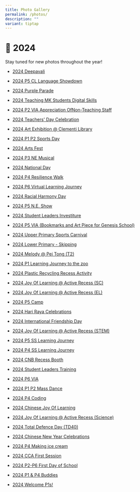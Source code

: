```yaml
---
title: Photo Gallery
permalink: /photos/
description: ""
variant: tiptap
---
```

<h1>📸 2024</h1>
<p>Stay tuned for new photos throughout the year!</p>
<ul data-tight="true" class="tight">
<li>
<p><a href="https://photos.app.goo.gl/bgTdfwpJDpfkP16r6" rel="noopener nofollow" target="_blank">2024 Deepavali</a>
</p>
</li>
<li>
<p><a href="https://photos.app.goo.gl/P1n8ZQzcxojX3aUS7" rel="noopener nofollow" target="_blank">2024 P5 CL Language Showdown</a>
</p>
</li>
<li>
<p><a href="https://photos.app.goo.gl/KKx4mYXf2jJkTHHH6" rel="noopener nofollow" target="_blank">2024 Purple Parade</a>
</p>
</li>
<li>
<p><a href="https://photos.app.goo.gl/u7DCoQbui2Q7PGv9A" rel="noopener nofollow" target="_blank">2024 Teaching MK Students Digital Skills</a>
</p>
</li>
<li>
<p><a href="https://photos.app.goo.gl/NUYJBQtqrzRCKiUR8" rel="noopener nofollow" target="_blank">2024 P2 VIA Appreciation OfNon-Teaching Staff</a>
</p>
</li>
<li>
<p><a href="" rel="noopener nofollow" target="_blank">2024 Teachers' Day Celebration</a>
</p>
</li>
<li>
<p><a href="https://photos.app.goo.gl/KuuGkCWoK1ZS45xy8" rel="noopener nofollow" target="_blank">2024 Art Exhibition @ Clementi Library</a>
</p>
</li>
<li>
<p><a href="https://photos.app.goo.gl/DaoACLtfWmYQZU4p6" rel="noopener nofollow" target="_blank">2024 P1 P2 Sports Day</a>
</p>
</li>
<li>
<p><a href="https://photos.app.goo.gl/nhzshHZGJ96T68yz9" rel="noopener noreferrer nofollow" target="_blank">2024 Arts Fest</a>
</p>
</li>
<li>
<p><a href="https://photos.app.goo.gl/bexuTRatrufvWejC7" rel="noopener noreferrer nofollow" target="_blank">2024 P3 NE Musical</a>
</p>
</li>
<li>
<p><a href="https://photos.app.goo.gl/sY7DNST8msa98X926" rel="noopener noreferrer nofollow" target="_blank">2024 National Day</a>
</p>
</li>
<li>
<p><a href="https://photos.app.goo.gl/H7bAdXKhoe59Tbbr8" rel="noopener noreferrer nofollow" target="_blank">2024 P4 Resilience Walk</a>
</p>
</li>
<li>
<p><a href="https://photos.app.goo.gl/zZZtFQA3hjaftN8c6" rel="noopener noreferrer nofollow" target="_blank">2024 P6 Virtual Learning Journey</a>
</p>
</li>
<li>
<p><a href="https://photos.app.goo.gl/jusxYVtUYpmyLmPDA" rel="noopener noreferrer nofollow" target="_blank">2024 Racial Harmony Day</a>
</p>
</li>
<li>
<p><a href="https://photos.app.goo.gl/i7Roe1Sk3sZGctjq5" rel="noopener noreferrer nofollow" target="_blank">2024 P5 N.E. Show</a>
</p>
</li>
<li>
<p><a href="https://photos.app.goo.gl/68BwnVALQLUo52F59" rel="noopener noreferrer nofollow" target="_blank">2024 Student Leaders Investiture</a>
</p>
</li>
<li>
<p><a href="https://photos.app.goo.gl/mGwuQP2QyoNX9wLd8" rel="noopener noreferrer nofollow" target="_blank">2024 P5 VIA (Bookmarks and Art Piece for Genesis School)</a>
</p>
</li>
<li>
<p><a href="https://photos.app.goo.gl/9h3bNtrTMQaMZntu7" rel="noopener noreferrer nofollow" target="_blank">2024 Upper Primary Sports Carnival</a>
</p>
</li>
<li>
<p><a href="https://photos.app.goo.gl/NNskMaPQkpU6HtvUA" rel="noopener noreferrer nofollow" target="_blank">2024 Lower Primary - Skipping</a>
</p>
</li>
<li>
<p><a href="https://photos.app.goo.gl/mj77xYa1ePbLDKcj8" rel="noopener noreferrer nofollow" target="_blank">2024 Melody @ Pei Tong (T2)</a>
</p>
</li>
<li>
<p><a href="https://photos.app.goo.gl/km6AeuhKDrqGi2BM6" rel="noopener noreferrer nofollow" target="_blank">2024 P1 Learning Journey to the zoo</a>
</p>
</li>
<li>
<p><a href="https://photos.app.goo.gl/rG98hk2gBGpSmnYd8" rel="noopener noreferrer nofollow" target="_blank">2024 Plastic Recycling Recess Activity</a>
</p>
</li>
<li>
<p><a href="https://photos.app.goo.gl/jMLVgUF7UHgBMTbu7" rel="noopener noreferrer nofollow" target="_blank">2024 Joy Of Learning @ Active Recess (SC)</a>
</p>
</li>
<li>
<p><a href="https://photos.app.goo.gl/6WbZQwJXWDUSRnCS9" rel="noopener noreferrer nofollow" target="_blank">2024 Joy Of Learning @ Active Recess (EL)</a>
</p>
</li>
<li>
<p><a href="https://photos.app.goo.gl/w9rqumkFvuJPWhPR8" rel="noopener noreferrer nofollow" target="_blank">2024 P5 Camp</a>
</p>
</li>
<li>
<p><a href="https://photos.app.goo.gl/kKL8c8Utzmc1d8a28" rel="noopener noreferrer nofollow" target="_blank">2024 Hari Raya Celebrations</a>
</p>
</li>
<li>
<p><a href="https://photos.app.goo.gl/TEEhjzXS7uYk5eVN7" rel="noopener noreferrer nofollow" target="_blank">2024 International Friendship Day</a>
</p>
</li>
<li>
<p><a href="https://photos.app.goo.gl/rRgY4jWtAFGBaAfy9" rel="noopener noreferrer nofollow" target="_blank">2024 Joy Of Learning @ Active Recess (STEM)</a>
</p>
</li>
<li>
<p><a href="https://photos.app.goo.gl/r5bEakx32GHgBpMTA" rel="noopener noreferrer nofollow" target="_blank">2024 P5 SS Learning Journey</a>
</p>
</li>
<li>
<p><a href="https://photos.app.goo.gl/jcWXX7CjU4sMF56HA" rel="noopener noreferrer nofollow" target="_blank">2024 P4 SS Learning Journey</a>
</p>
</li>
<li>
<p><a href="https://photos.app.goo.gl/4vKhrNRoN2pW5FVB6" rel="noopener noreferrer nofollow" target="_blank">2024 CNB Recess Booth</a>
</p>
</li>
<li>
<p><a href="https://photos.app.goo.gl/ej2ggv2TNi6W6a8q9" rel="noopener noreferrer nofollow" target="_blank">2024 Student Leaders Training</a>
</p>
</li>
<li>
<p><a href="https://photos.app.goo.gl/bLLM9CZNRtTmvze46" rel="noopener noreferrer nofollow" target="_blank">2024 P6 VIA</a>
</p>
</li>
<li>
<p><a href="https://photos.app.goo.gl/Vi3oErQaqnrPc4rJ9" rel="noopener noreferrer nofollow" target="_blank">2024 P1 P2 Mass Dance</a>
</p>
</li>
<li>
<p><a href="https://photos.app.goo.gl/7DJDU4jKLYCCaP6K6" rel="noopener noreferrer nofollow" target="_blank">2024 P4 Coding</a>
</p>
</li>
<li>
<p><a href="https://photos.app.goo.gl/NAUMDnczJuiq5nDN6" rel="noopener noreferrer nofollow" target="_blank">2024 Chinese Joy Of Learning</a>
</p>
</li>
<li>
<p><a href="https://photos.app.goo.gl/cP8aK9kC88zHcwtF9" rel="noopener noreferrer nofollow" target="_blank">2024 Joy Of Learning @ Active Recess (Science)</a>
</p>
</li>
<li>
<p><a href="https://photos.app.goo.gl/zftvuoeoNNLCcu6DA" rel="noopener noreferrer nofollow" target="_blank">2024 Total Defence Day (TD40)</a>
</p>
</li>
<li>
<p><a href="https://photos.app.goo.gl/anGsAgkBNZYHkEgi9" rel="noopener noreferrer nofollow" target="_blank">2024 Chinese New Year Celebrations</a>
</p>
</li>
<li>
<p><a href="https://photos.app.goo.gl/AL7J1e9yWJWPZ19u7" rel="noopener noreferrer nofollow" target="_blank">2024 P4 Making ice cream</a>
</p>
</li>
<li>
<p><a href="https://photos.app.goo.gl/Z9rsnmhFmy9ZsmaZ6" rel="noopener noreferrer nofollow" target="_blank">2024 CCA First Session</a>
</p>
</li>
<li>
<p><a href="https://photos.app.goo.gl/LyLKAb223ge9NiPb6" rel="noopener noreferrer nofollow" target="_blank">2024 P2-P6 First Day of School</a>
</p>
</li>
<li>
<p><a href="https://photos.app.goo.gl/46xmZ1caoCKMwyRD9" rel="noopener noreferrer nofollow" target="_blank">2024 P1 &amp; P4 Buddies</a>
</p>
</li>
<li>
<p><a href="https://photos.app.goo.gl/X9D4EzrkN47URj839" rel="noopener noreferrer nofollow" target="_blank">2024 Welcome P1s!</a>
</p>
</li>
</ul>
<p></p>